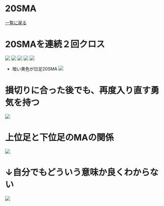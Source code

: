 # 20SMA
[一覧に戻る](../index.md)

# 20SMAを連続２回クロス
![](2022-12-22-20-43-22.png)
![](2022-12-22-20-52-13.png)  ![](2022-12-22-20-52-20.png)
![](2022-12-22-21-06-45.png)
![](2022-12-22-21-12-19.png)
- 暗い黄色が日足20SMA
![](2022-12-22-21-07-34.png)

# 損切りに合った後でも、再度入り直す勇気を持つ
![](2022-12-22-21-12-59.png)

# 上位足と下位足のMAの関係
![](2022-12-22-20-51-28.png)


# ↓自分でもどういう意味か良くわからない
![](2022-12-22-20-41-38.png)





